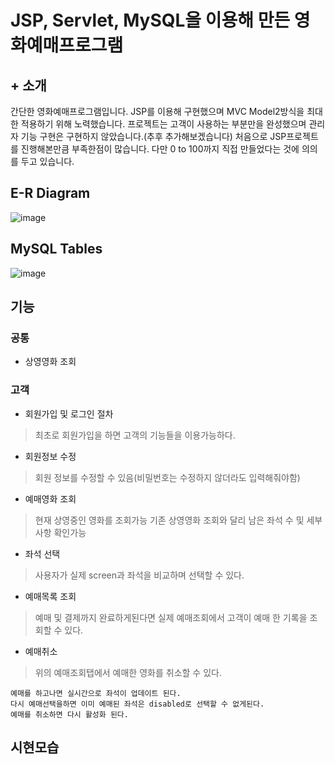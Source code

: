 # JSP, Servlet, MySQL을 이용해 만든 영화예매프로그램

## + 소개
간단한 영화예매프로그램입니다. JSP를 이용해 구현했으며 MVC Model2방식을 최대한 적용하기 위해 노력했습니다.
프로젝트는 고객이 사용하는 부분만을 완성했으며 관리자 기능 구현은 구현하지 않았습니다.(추후 추가해보겠습니다) 처음으로 JSP프로젝트를 진행해본만큼 부족한점이 많습니다. 다만  0 to 100까지 직접 만들었다는 것에 의의를 두고 있습니다.

## E-R Diagram
![image](https://user-images.githubusercontent.com/66772624/146421684-9f2eef7f-e9e3-4298-b23c-1243f723f380.png)

## MySQL Tables
![image](https://user-images.githubusercontent.com/66772624/146421541-b555adc2-e4df-47ff-a91b-cba9e9cc5fda.png)

## 기능

### 공통
+ 상영영화 조회

### 고객
+ 회원가입 및 로그인 절차
> 최초로 회원가입을 하면 고객의 기능들을 이용가능하다.
+ 회원정보 수정
> 회원 정보를 수정할 수 있음(비밀번호는 수정하지 않더라도 입력해줘야함)
+ 예매영화 조회
> 현재 상영중인 영화를 조회가능 기존 상영영화 조회와 달리 남은 좌석 수 및 세부사항 확인가능
+ 좌석 선택
> 사용자가 실제 screen과 좌석을 비교하며 선택할 수 있다.
+ 예매목록 조회
> 예매 및 결제까지 완료하게된다면 실제 예매조회에서 고객이 예매 한 기록을 조회할 수 있다.
+ 예매취소
> 위의 예매조회탭에서 예매한 영화를 취소할 수 있다.
``` 
예매를 하고나면 실시간으로 좌석이 업데이트 된다.
다시 예매선택을하면 이미 예매된 좌석은 disabled로 선택할 수 없게된다.
예매를 취소하면 다시 활성화 된다.
```
## 시현모습
